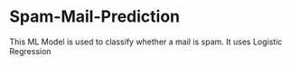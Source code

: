 # Spam-Mail-Prediction

This ML Model is used to classify whether a mail is spam. It uses Logistic Regression
